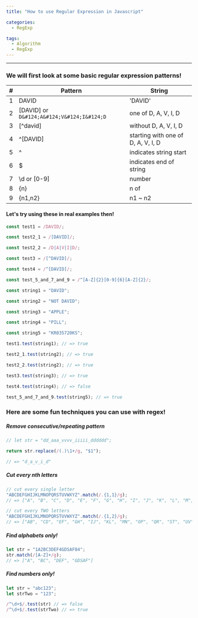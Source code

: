 ```yaml
---
title: "How to use Regular Expression in Javascript"

categories:
  - RegExp

tags:
  - Algorithm
  - RegExp
---
```


<hr>

### We will first look at some basic regular expression patterns!

| #   | Pattern                                    | String                             |
| --- | ------------------------------------------ | ---------------------------------- |
| 1   | DAVID                                      | 'DAVID'                            |
| 2   | [DAVID] or `D&#124;A&#124;V&#124;I&#124;D` | one of D, A, V, I, D               |
| 3   | [^david]                                   | without D, A, V, I, D              |
| 4   | ^[DAVID]                                   | starting with one of D, A, V, I, D |
| 5   | ^                                          | indicates string start             |
| 6   | $                                          | indicates end of string            |
| 7   | \d or [0-9]                                | number                             |
| 8   | {n}                                        | n of                               |
| 9   | {n1,n2}                                    | n1 ~ n2                            |

#### Let's try using these in real examples then!

```js
const test1 = /DAVID/;

const test2_1 = /[DAVID]/;

const test2_2 = /D|A|V|I|D/;

const test3 = /[^DAVID]/;

const test4 = /^[DAVID]/;

const test_5_and_7_and_9 = /^[A-Z]{2}[0-9]{6}[A-Z]{2}/;

const string1 = "DAVID";

const string2 = "NOT DAVID";

const string3 = "APPLE";

const string4 = "PILL";

const string5 = "KR035720KS";

test1.test(string1); // => true

test2_1.test(string2); // => true

test2_2.test(string2); // => true

test3.test(string3); // => true

test4.test(string4); // => false

test_5_and_7_and_9.test(string5); // => true
```

### Here are some fun techniques you can use with regex!

##### Remove consecutive/repeating pattern

```js
// let str = "dd_aaa_vvvv_iiiii_dddddd";

return str.replace(/(.)\1+/g, "$1");

// => "d_a_v_i_d"
```

##### Cut every nth letters

```js
// cut every single letter
"ABCDEFGHIJKLMNOPQRSTUVWXYZ".match(/.{1,1}/g);
// => ["A", "B", "C", "D", "E", "F", "G", "H", "I", "J", "K", "L", "M", "N", "O", "P", "Q", "R", "S", "T", "U", "V", "W", "X", "Y", "Z"]

// cut every TWO letters
"ABCDEFGHIJKLMNOPQRSTUVWXYZ".match(/.{1,2}/g);
// => ["AB", "CD", "EF", "GH", "IJ", "KL", "MN", "OP", "QR", "ST", "UV", "WX", "YZ"]
```

##### Find alphabets only!

```js
let str = "1A2BC3DEF4GDSAF84";
str.match(/[A-Z]+/g);
// => ["A", "BC", "DEF", "GDSAF"]
```

##### Find numbers only!

```js
let str = "abc123";
let strTwo = "123";

/^\d+$/.test(str) // => false
/^\d+$/.test(strTwo) // => true
```
